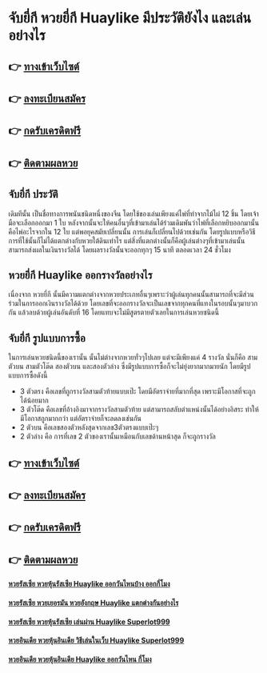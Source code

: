 # จับยี่กี หวยยี่กี Huaylike มีประวัติยังไง และเล่นอย่างไร

## 👉 [ทางเข้าเว็บไซต์](https://bit.ly/3S6QF85)
## 👉 [ลงทะเบียนสมัคร](https://bit.ly/3S6QF85)
## 👉 [กดรับเครดิตฟรี](https://bit.ly/3S6QF85)
## 👉 [ติดตามผลหวย](https://bit.ly/3S6QF85)

## จับยี่กี ประวัติ
เดิมทีนั้น เป็นชื่อทางการพนันชนิดหนึ่งของจีน โดยใช้ของเล่นเพียงแค่ไพ่ที่ทำจากไม้ไผ่ 12 ชิ้น โดยเจ้ามือจะเลือกออกมา 1 ใบ หลังจากนั้นจะให้คนอื่นๆที่เข้ามาเล่นได้ร่วมเดิมพันว่าไพ่ที่เลือกหยิบออกมานั้น คือไพ่อะไรจากใน 12 ใบ แต่พอยุคสมัยเปลี่ยนนั้น การเล่นก็เปลี่ยนไปด้วยเช่นกัน โดยรูปแบบหรือวิธีการที่ใช้นั้นก็ไม่ได้แตกต่างกับหวยใต้ดินเท่าไร แต่สิ่งที่แตกต่างนั้นก็คือผู้เล่นต่างๆที่เข้ามาเล่นนั้นสามารถส่งผลในเงินรางวัลได้ โดยผลรางวัลนั้นจะออกทุกๆ 15 นาที ตลอดเวลา 24 ชั่วโมง

## หวยยี่กี Huaylike ออกรางวัลอย่างไร 
เนื่องจาก หวยยี่กี นั้นมีความแตกต่างจากหวยประเภทอื่นๆเพราะว่าผู้เล่นทุกคนนั้นสามารถที่จะมีส่วนร่วมในการออกเงินรางวัลได้ด้วย โดยเลขที่จะออกรางวัลจะเป็นเลขจากทุกคนที่แทงในรอบนั้นๆมาบวกกัน แล้วลบด้วยผู้เล่นอันดับที่ 16 โดยแทบจะไม่มีสูตรตายตัวเลยในการเล่นหวยชนิดนี้ 

## จับยี่กี รูปแบบการซื้อ
ในการเล่นหวยชนิดนี้ของเรานั้น นั้นไม่ต่างจากหวยทั่วๆไปเลย แต่จะมีเพียงแค่ 4 รางวัล นั่นก็คือ สามตัวบน สามตัวโต๊ด สองตัวบน และสองตัวล่าง ซึ่งมีรูปแบบการซื้อก็จะไม่ยุ่งยากมากมายนัก โดยมีรูปแบบการซื้อดังนี้
- 3 ตัวตรง คือเลขที่ถูกรางวัลสามตัวท้ายแบบเป๊ะ โดยมีอัตราจ่ายที่มากที่สุด เพราะมีโอกาสที่จะถูกได้น้อยมาก 
- 3 ตัวโต๊ด คือเลขที่อ้างอิงมาจากรางวัลสามตัวท้าย แต่สามารถสลับตำแหน่งนั้นได้อย่างอิสระ ทำให้มีโอกาสถูกมากกว่า แต่อัตราจ่ายก็จะลดลงเช่นกัน
- 2 ตัวบน คือเลขสองตัวหลังสุดจากเลข3ตัวตรงแบบเป๊ะๆ
- 2 ตัวล่าง คือ การที่เลข 2 ตัวของเรานั้นเหมือนกับเลขด้านหน้าสุด ก็จะถูกรางวัล

## 👉 [ทางเข้าเว็บไซต์](https://bit.ly/3S6QF85)
## 👉 [ลงทะเบียนสมัคร](https://bit.ly/3S6QF85)
## 👉 [กดรับเครดิตฟรี](https://bit.ly/3S6QF85)
## 👉 [ติดตามผลหวย](https://bit.ly/3S6QF85)

#### [หวยรัสเซีย หวยหุ้นรัสเซีย Huaylike ออกวันไหนบ้าง ออกกี่โมง](https://atom.io/themes/หวยรัสเซีย%20หวยหุ้นรัสเซีย%20Huaylike%20ออกวันไหนบ้าง%20ออกกี่โมง)
#### [หวยรัสเซีย หวยเยอรมัน หวยอังกฤษ Huaylike แตกต่างกันอย่างไร](https://atom.io/themes/หวยรัสเซีย%20หวยเยอรมัน%20หวยอังกฤษ%20Huaylike%20แตกต่างกันอย่างไร)
#### [หวยรัสเซีย หวยหุ้นรัสเซีย เล่นผ่าน Huaylike Superlot999](https://atom.io/themes/หวยรัสเซีย%20หวยหุ้นรัสเซีย%20เล่นผ่าน%20Huaylike%20Superlot999)
#### [หวยอินเดีย หวยหุ้นอินเดีย วิธีเล่นในเว็บ Huaylike Superlot999](https://atom.io/themes/หวยอินเดีย%20หวยหุ้นอินเดีย%20วิธีเล่นในเว็บ%20Huaylike%20Superlot999)
#### [หวยอินเดีย หวยหุ้นอินเดีย Huaylike ออกวันไหน กี่โมง](https://atom.io/themes/หวยอินเดีย%20หวยหุ้นอินเดีย%20Huaylike%20ออกวันไหน%20กี่โมง)